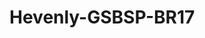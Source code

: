 # Hevenly-GSBSP-BR17
<!doctype html>
<html lang="en">
  <head>
    <meta charset="utf-8">
    <meta name="viewport" content="width=device-width, initial-scale=1, shrink-to-fit=no">
    <link rel="stylesheet" href="css/bootstrap.min.css" >
    <title>Hello, world!</title>
    <style type="text/css">
    .box{
      width: 200px;
      height: 200px;
      border: 1px solid gray;
    }
        
    </style>
  </head>
  <body> 
    <br>
    <!---navigation bar-->
    <nav class="navbar navbar-expand-lg navbar-dark bg-dark fixed-top">
      <div class="container-fluid">
        <a class="navbar-brand mr-auto" href="#">
          <img src="images/logo.jpg" width="30" height="30" class="d-inline-block align-top"class="img-fluid ml-3" alt="" loading="lazy">HEVENLY</a>
        <button class="navbar-toggler" type="button" data-toggle="collapse" data-target="#navbar" >
          <div class="menu-bar"> <span class="navbar-toggler-icon"></span></div>
        </button>
        <div class="collapse navbar-collapse" id="navbar">
          <ul class="navbar-nav ml-auto">
            <li class="nav-item active">
              <a class="nav-link" href="#Home"><span class="fa fa-home fa-lg">(current)</span>Home </a>
            </li>
            <li class="nav-item">
              <a class="nav-link" href="#About-section"><span class="fa fa-info fa-lg"></span>About</a>
            </li>
            <li class="nav-item">
              <a class="nav-link" href="#meanu-section"><span class="fa fa-menu fa-lg"></span>meanu card</a>
            </li>
            <li class="nav-item">
              <a class="nav-link" href="#itam-section"><span class="fa fa-item fa-lg"></span>Item</a>
           </li>
            <li class="nav-item">
              <a class="nav-link" href="#faq-section"><span class="fa fa-faq fa-lg"></span>FAQs</a>
              
            </li>
            <li class="nav-item">
              <a class="nav-link" href="#contact-section"><span class="fa fa-contact fa-lg"></span>contact</a>
            </li>
   
          </ul>
        </div>
      </div>
      
    </nav>
    <br>
    <br>

    <!--banner-->
  <div class="container-sm">
    <section class="banner-area relative bg-dark" id="home">
      <div class="overlay overlay-bg bg-dark"></div>
      <div class="container bg-dark">
        <div class="row fullscreen alin-item-center justify-content-container" style="height: 500px;">
          <div class="banner-content col-12 col-md-8">
            <h1><strong>HEVENLY</strong></h1>
            <h2>RESTORENT</h2>
          </div>
        </div>
      </div>
   </section>
  </div>
  
    
    <h2>items</h2>


      <!-- Carousel -->
    <div class="container-sm">
			<div id="carouselExampleCaptions" class="carousel slide d-sm-block" data-ride="carousel">
        <ol class="carousel-indicators">
          <li data-target="#carouselExampleCaptions" data-slide-to="0" class="active"></li>
          <li data-target="#carouselExampleCaptions" data-slide-to="1"></li>
          <li data-target="#carouselExampleCaptions" data-slide-to="2"></li>
          <li data-target="#carouselExampleCaptions" data-slide-to="3"></li>
          <li data-target="#carouselExampleCaptions" data-slide-to="4"></li>
          <li data-target="#carouselExampleCaptions" data-slide-to="5"></li>
          <li data-target="#carouselExampleCaptions" data-slide-to="6"></li>
          <li data-target="#carouselExampleCaptions" data-slide-to="7"></li>
          <li data-target="#carouselExampleCaptions" data-slide-to="8"></li>
          <li data-target="#carouselExampleCaptions" data-slide-to="9"></li>
          
          
        </ol>
        <div class="carousel-inner">
          <div class="carousel-item active">
            <img src="images/image1.jpg" class="d-block w-100" alt="...">
            <div class="carousel-caption d-none d-sm-block">
              <h5>Dosa</h5>
              <p>you can feel the crisp edge of the dosa and 3 verity of chettny provided.</p>
            </div>
          </div>
          <div class="carousel-item">
            <img src="images/image 3.jpg" class="d-block w-100" alt="...">
            <div class="carousel-caption d-none d-sm-block">
              <h5>North Indian Thali</h5>
              <p>this consist of many currys and rice and roti they are many options in it.</p>
            </div>
          </div>
          <div class="carousel-item">
            <img src="images/image 2.jpg" class="d-block w-100" alt="...">
            <div class="carousel-caption d-none d-sm-block">
              <h5>Buffet</h5>
              <p>their are wide range of the verity that we feel like food heven.</p>
            </div>
          </div>
          <div class="carousel-item">
           <img src="images/image5.jpg" class="d-block w-100" alt="...">
            <div class="carousel-caption d-none d-sm-block">
              <h5>tandoori chicken</h5>
              <p>we can feel the tase of the peaces.</p>
            </div>
          </div>
          <div class="carousel-item">
            <img src="images/image 4.jpg" class="d-block w-100" alt="...">
            <div class="carousel-caption d-none d-sm-block">
              <h5>Roti</h5>
              <p>we provide roti and curry.</p>
            </div>
          </div>
          <div class="carousel-item">
           <img src="images/image6.jpg" class="d-block w-100" alt="...">
            <div class="carousel-caption d-none d-sm-block">
              <h5>non veg Buffet</h5>
              <p>their are wide range of the verity that we feel like food heven.</p>
            </div>
         </div>
         <div class="carousel-item">
          <img src="images/image6.jpg" class="d-block w-100" alt="...">
           <div class="carousel-caption d-none d-sm-block">
             <h5>non veg Buffet</h5>
             <p>their are wide range of the verity that we feel like food heven.</p>
           </div>
        </div>
        <div class="carousel-item">
          <img src="images/image6.jpg" class="d-block w-100" alt="...">
           <div class="carousel-caption d-none d-sm-block">
             <h5>non veg Buffet</h5>
             <p>their are wide range of the verity that we feel like food heven.</p>
           </div>
        </div>
        <div class="carousel-item">
          <img src="images/image6.jpg" class="d-block w-100" alt="...">
           <div class="carousel-caption d-none d-sm-block">
             <h5>non veg Buffet</h5>
             <p>their are wide range of the verity that we feel like food heven.</p>
           </div>
        </div>
        <div class="carousel-item">
          <img src="images/image6.jpg" class="d-block w-100" alt="...">
           <div class="carousel-caption d-none d-sm-block">
             <h5>non veg Buffet</h5>
             <p>their are wide range of the verity that we feel like food heven.</p>
           </div>
        </div>
            
        </div>
        <a class="carousel-control-prev" href="#carouselExampleCaptions" role="button" data-slide="prev">
          <span class="carousel-control-prev-icon" aria-hidden="true"></span>
          <span class="sr-only">Previous</span>
        </a>
        <a class="carousel-control-next" href="#carouselExampleCaptions" role="button" data-slide="next">
          <span class="carousel-control-next-icon" aria-hidden="true"></span>
          <span class="sr-only">Next</span>
        </a>
      </div>
    </div>

    <!---footer-->
    <div id="footer">
      <div class="container">
        <div class="row">


    







    
      <!-- Optional JavaScript -->
    <script src="js/jquery-3.5.1.slim.min.js"></script>
    <script src="js/popper.min.js"></script>
    <script src="js/bootstrap.min.js"></script>
  </body>
</html>
